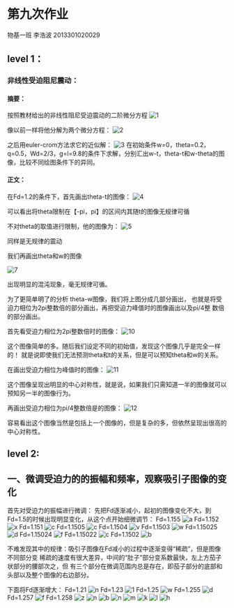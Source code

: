 # 第九次作业
物基一班  李浩波  2013301020029
## level 1：
### 非线性受迫阻尼震动：
#### 摘要：
按照教材给出的非线性阻尼受迫震动的二阶微分方程
![1](http://7xrn0b.com1.z0.glb.clouddn.com/%E5%B1%8F%E5%B9%95%E5%BF%AB%E7%85%A7%202016-04-30%20%E4%B8%8A%E5%8D%8810.01.24.png)

像以前一样将他分解为两个微分方程：
![2](http://7xrn0b.com1.z0.glb.clouddn.com/%E5%B1%8F%E5%B9%95%E5%BF%AB%E7%85%A7%202016-04-30%20%E4%B8%8A%E5%8D%8810.01.15.png)

之后用euler-crom方法求它的近似解：
![3](http://7xrn0b.com1.z0.glb.clouddn.com/%E5%B1%8F%E5%B9%95%E5%BF%AB%E7%85%A7%202016-04-30%20%E4%B8%8A%E5%8D%8810.01.30.png)
 在初始条件w=0，theta=0.2，q=0.5，Wd=2/3，g=l=9.8的条件下求解，分别汇出w-t，theta-t和w-theta的图像，比较不同绘图条件下的异同。
 #### 正文：
 在Fd=1.2的条件下，首先画出theta-t的图像：
 ![4](http://7xrn0b.com1.z0.glb.clouddn.com/figure_1.png)
 
 可以看出将theta限制在【-pi，pi】的区间内其随t的图像无规律可循
 
 不对theta的取值进行限制，他的图像为：
 ![5](http://7xrn0b.com1.z0.glb.clouddn.com/1_2theta_t.png)
 
 同样是无规律的震动
 
 我们再画出theta和w的图像
 
 ![7](http://7xrn0b.com1.z0.glb.clouddn.com/allthetaw.png)
 
 出现明显的混沌现象，毫无规律可循。
 
为了更简单明了的分析 theta-w图像，我们将上图分成几部分画出，
也就是将受迫力相位为2pi整数倍的部分画出，再把受迫力峰值时的图像画出以及pi/4整
数倍的部分画出。

首先看受迫力相位为2pi整数倍时的图像：
![10](http://7xrn0b.com1.z0.glb.clouddn.com/2npi.png)

这个图像简单的多。随后我们设定不同的初始值，发现这个图像几乎是完全一样的！
就是说即使我们无法预测theta和t的关系，但是可以预知theta和w的关系。

在画出受迫力相位为峰值时的图像：
![11](http://7xrn0b.com1.z0.glb.clouddn.com/0_5pi.png)

这个图像呈现出明显的中心对称性，就是说，如果我们只需知道一半的图像就可以预知另一半的图像行为。

再画出受迫力相位为pi/4整数倍是的图像：
![12](http://7xrn0b.com1.z0.glb.clouddn.com/0_25pi.png)

容易看出这个图像当然是包括上一个图像的，但是复杂的多，但依然呈现出很高的中心对称性。
## level 2:
## 一、微调受迫力的的振幅和频率，观察吸引子图像的变化
首先对受迫力的振幅进行微调：
先把Fd逐渐减小，起初的图像变化不大，到Fd=1.5的时候出现明显变化，从这个点开始细微调节：
Fd=1.155
![a](http://7xrn0b.com1.z0.glb.clouddn.com/fd=1-155.png)
Fd=1.152
![x](http://7xrn0b.com1.z0.glb.clouddn.com/fd=1-152.png)
Fd=1.151
![c](http://7xrn0b.com1.z0.glb.clouddn.com/fd=1-151.png)
Fd=1.1505
![c](http://7xrn0b.com1.z0.glb.clouddn.com/fd=1-1505.png)
Fd=1.1504
![v](http://7xrn0b.com1.z0.glb.clouddn.com/fd=1-1504.png)
Fd=1.1503
![w](http://7xrn0b.com1.z0.glb.clouddn.com/fd=1-1504.png)
Fd=1.15025
![d](http://7xrn0b.com1.z0.glb.clouddn.com/fd=1-15025.png)
Fd=1.15024
![f](http://7xrn0b.com1.z0.glb.clouddn.com/fd=1-15024.png)
Fd=1.15022
![c](http://7xrn0b.com1.z0.glb.clouddn.com/fd=1-15022.png)
Fd=1.1502
![b](http://7xrn0b.com1.z0.glb.clouddn.com/fd=1-1502.png)

不难发现其中的规律：吸引子图像在Fd减小的过程中逐渐变得“稀疏”，但是图像不同部分变
稀疏的速度有很大差异，中间的“肚子”部分变系数最快，左上方茄子状部分的腰部次之，但
有三个部分在微调范围内总是存在，即茄子部分的底部和头部以及整个图像的右边部分。

下面将Fd逐渐增大：
Fd=1.21
![n](http://7xrn0b.com1.z0.glb.clouddn.com/fd=1-21.png)
Fd=1.23
![1](http://7xrn0b.com1.z0.glb.clouddn.com/fd=1-23.png)
Fd=1.25
![w](http://7xrn0b.com1.z0.glb.clouddn.com/fd=1-25.png)
Fd=1.255
![d](http://7xrn0b.com1.z0.glb.clouddn.com/fd=1-255.png)
Fd=1.257
![f](http://7xrn0b.com1.z0.glb.clouddn.com/fd=1-257.png)
Fd=1.258
![z](http://7xrn0b.com1.z0.glb.clouddn.com/fd=1-258.png)
![n]()
![b]()
![n]()
![m]()
![k]()
![l]()
![h]()
 
 
 
 
 
 
 
